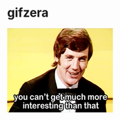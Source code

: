 # gifzera
![Alt Text](https://github.com/pedroceciliocn/gifzera/blob/main/a82af49709ba9d51317a44090d2af80b.gif?raw=true)
